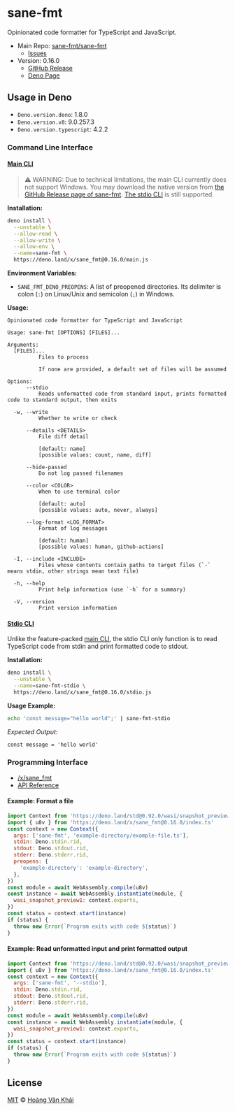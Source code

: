 # sane-fmt

Opinionated code formatter for TypeScript and JavaScript.

* Main Repo: [sane-fmt/sane-fmt](https://github.com/sane-fmt/sane-fmt)
  * [Issues](https://github.com/sane-fmt/sane-fmt/issues)
* Version: 0.16.0
  - [GitHub Release](https://github.com/sane-fmt/sane-fmt/releases/tag/0.16.0)
  - [Deno Page](https://deno.land/x/sane_fmt@0.16.0)

## Usage in Deno

* `Deno.version.deno`: 1.8.0
* `Deno.version.v8`: 9.0.257.3
* `Deno.version.typescript`: 4.2.2

### Command Line Interface

#### [Main CLI](https://deno.land/x/sane_fmt@0.16.0/main.js)

> ⚠ WARNING: Due to technical limitations, the main CLI currently does not support Windows. You may download the native version from [the GitHub Release page of sane-fmt](https://github.com/sane-fmt/sane-fmt/releases). [The stdio CLI](#stdio-cli) is still supported.

**Installation:**

```sh
deno install \
  --unstable \
  --allow-read \
  --allow-write \
  --allow-env \
  --name=sane-fmt \
  https://deno.land/x/sane_fmt@0.16.0/main.js
```

**Environment Variables:**

* `SANE_FMT_DENO_PREOPENS`: A list of preopened directories. Its delimiter is colon (`:`) on Linux/Unix and semicolon (`;`) in Windows.

**Usage:**

```
Opinionated code formatter for TypeScript and JavaScript

Usage: sane-fmt [OPTIONS] [FILES]...

Arguments:
  [FILES]...
          Files to process

          If none are provided, a default set of files will be assumed

Options:
      --stdio
          Reads unformatted code from standard input, prints formatted code to standard output, then exits

  -w, --write
          Whether to write or check

      --details <DETAILS>
          File diff detail

          [default: name]
          [possible values: count, name, diff]

      --hide-passed
          Do not log passed filenames

      --color <COLOR>
          When to use terminal color

          [default: auto]
          [possible values: auto, never, always]

      --log-format <LOG_FORMAT>
          Format of log messages

          [default: human]
          [possible values: human, github-actions]

  -I, --include <INCLUDE>
          Files whose contents contain paths to target files (`-` means stdin, other strings mean text file)

  -h, --help
          Print help information (use `-h` for a summary)

  -V, --version
          Print version information

```

#### [Stdio CLI](https://deno.land/x/sane_fmt@0.16.0/stdio.js)

Unlike the feature-packed [main CLI](#main-cli), the stdio CLI only function is to read TypeScript code from stdin and print formatted code to stdout.

**Installation:**

```sh
deno install \
  --unstable \
  --name=sane-fmt-stdio \
  https://deno.land/x/sane_fmt@0.16.0/stdio.js
```

**Usage Example:**

```sh
echo 'const message="hello world";' | sane-fmt-stdio
```

_Expected Output:_

```txt
const message = 'hello world'
```

### Programming Interface

* [/x/sane_fmt](https://deno.land/x/sane_fmt@0.16.0/index.ts)
* [API Reference](https://doc.deno.land/https/deno.land//x/sane_fmt@0.16.0/index.ts)

#### Example: Format a file

```javascript
import Context from 'https://deno.land/std@0.92.0/wasi/snapshot_preview1.ts'
import { u8v } from 'https://deno.land/x/sane_fmt@0.16.0/index.ts'
const context = new Context({
  args: ['sane-fmt', 'example-directory/example-file.ts'],
  stdin: Deno.stdin.rid,
  stdout: Deno.stdout.rid,
  stderr: Deno.stderr.rid,
  preopens: {
    'example-directory': 'example-directory',
  },
})
const module = await WebAssembly.compile(u8v)
const instance = await WebAssembly.instantiate(module, {
  wasi_snapshot_preview1: context.exports,
})
const status = context.start(instance)
if (status) {
  throw new Error(`Program exits with code ${status}`)
}
```

#### Example: Read unformatted input and print formatted output

```javascript
import Context from 'https://deno.land/std@0.92.0/wasi/snapshot_preview1.ts'
import { u8v } from 'https://deno.land/x/sane_fmt@0.16.0/index.ts'
const context = new Context({
  args: ['sane-fmt', '--stdio'],
  stdin: Deno.stdin.rid,
  stdout: Deno.stdout.rid,
  stderr: Deno.stderr.rid,
})
const module = await WebAssembly.compile(u8v)
const instance = await WebAssembly.instantiate(module, {
  wasi_snapshot_preview1: context.exports,
})
const status = context.start(instance)
if (status) {
  throw new Error(`Program exits with code ${status}`)
}
```

## License

[MIT](https://git.io/JY6mh) © [Hoàng Văn Khải](https://ksxgithub.github.io/)
